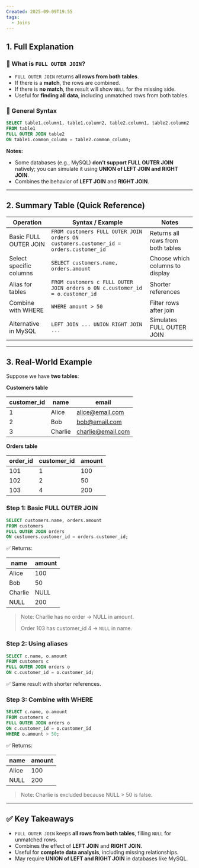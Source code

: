 ```yaml
---
Created: 2025-09-09T19:55
tags:
  - Joins
---
```

## 1. Full Explanation

### 🔹 What is `FULL OUTER JOIN`?

- `FULL OUTER JOIN` returns **all rows from both tables**.
- If there is a **match**, the rows are combined.
- If there is **no match**, the result will show `NULL` for the missing side.
- Useful for **finding all data**, including unmatched rows from both tables.

### 🔹 General Syntax

```SQL
SELECT table1.column1, table1.column2, table2.column1, table2.column2
FROM table1
FULL OUTER JOIN table2
ON table1.common_column = table2.common_column;

```

**Notes:**

- Some databases (e.g., MySQL) **don’t support FULL OUTER JOIN** natively; you can simulate it using **UNION of LEFT JOIN and RIGHT JOIN**.
- Combines the behavior of **LEFT JOIN** and **RIGHT JOIN**.

---

## 2. Summary Table (Quick Reference)

|Operation|Syntax / Example|Notes|
|---|---|---|
|Basic FULL OUTER JOIN|`FROM customers FULL OUTER JOIN orders ON customers.customer_id = orders.customer_id`|Returns all rows from both tables|
|Select specific columns|`SELECT customers.name, orders.amount`|Choose which columns to display|
|Alias for tables|`FROM customers c FULL OUTER JOIN orders o ON c.customer_id = o.customer_id`|Shorter references|
|Combine with WHERE|`WHERE amount > 50`|Filter rows after join|
|Alternative in MySQL|`LEFT JOIN ... UNION RIGHT JOIN ...`|Simulates FULL OUTER JOIN|

---

## 3. Real-World Example

Suppose we have **two tables**:

**Customers table**

|customer_id|name|email|
|---|---|---|
|1|Alice|alice@email.com|
|2|Bob|bob@email.com|
|3|Charlie|charlie@email.com|

**Orders table**

|order_id|customer_id|amount|
|---|---|---|
|101|1|100|
|102|2|50|
|103|4|200|

### Step 1: Basic FULL OUTER JOIN

```SQL
SELECT customers.name, orders.amount
FROM customers
FULL OUTER JOIN orders
ON customers.customer_id = orders.customer_id;

```

✅ Returns:

|name|amount|
|---|---|
|Alice|100|
|Bob|50|
|Charlie|NULL|
|NULL|200|

> Note: Charlie has no order → NULL in amount.
> 
> Order 103 has customer_id 4 → `NULL` in name.

### Step 2: Using aliases

```SQL
SELECT c.name, o.amount
FROM customers c
FULL OUTER JOIN orders o
ON c.customer_id = o.customer_id;

```

✅ Same result with shorter references.

### Step 3: Combine with WHERE

```SQL
SELECT c.name, o.amount
FROM customers c
FULL OUTER JOIN orders o
ON c.customer_id = o.customer_id
WHERE o.amount > 50;

```

✅ Returns:

|name|amount|
|---|---|
|Alice|100|
|NULL|200|

> Note: Charlie is excluded because NULL > 50 is false.

---

## ✅ Key Takeaways

- `FULL OUTER JOIN` keeps **all rows from both tables**, filling `NULL` for unmatched rows.
- Combines the effect of **LEFT JOIN** and **RIGHT JOIN**.
- Useful for **complete data analysis**, including missing relationships.
- May require **UNION of LEFT and RIGHT JOIN** in databases like MySQL.
